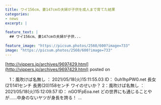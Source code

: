 ```yaml
---
title: ワイ156cm、妻147cmの夫婦が子供を成人まで育てた結果
categories:
- news
excerpt: |
  
feature_text: |
  ## ワイ156cm、妻147cmの夫婦が子供...
  
feature_image: "https://picsum.photos/2560/600?image=733"
image: "https://picsum.photos/2560/600?image=733"
---
```


[http://vippers.jp/archives/9697429.html](http://vippers.jp/archives/9697429.html)
posted on 

<!--more-->

　1：風吹けば名無し ： 2021/05/18(火)15:11:55.03 ID： 0uh1hpPW0.net 長女(21)141センチ 長男(20)158センチ ワイのせいか？ 2：風吹けば名無し ： 2021/05/18(火)15:12:09.57 ID： nGO1FpEoa.net どの世界にも通じることやが……中身のないヤツが身長を誇る！ ...
